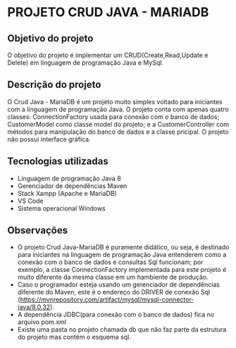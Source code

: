 # PROJETO CRUD JAVA - MARIADB

## Objetivo do projeto

O objetivo do projeto é implementar um CRUD(Create,Read,Update e Delete) em linguagem de programação Java e MySql.

## Descrição do projeto

O Crud Java - MariaDB é um projeto muito simples voltado para iniciantes com a linguagem de programação Java. O projeto conta com apenas quatro classes: ConnectionFactory usada para conexão com o banco de dados; CustomerModel como classe model do projeto; e a CustomerController com métodos para manipulação do banco de dados e a classe pricipal. O projeto não possui interface gráfica.

## Tecnologias utilizadas
* Linguagem de programação Java 8
* Gerenciador de dependências Maven
* Stack Xampp (Apache e MariaDB)
* VS Code
* Sistema operacional Windows

## Observações

* O projeto Crud Java-MariaDB é puramente didático, ou seja, é destinado para iniciantes na linguagem de programação Java entenderem como a conexão com o banco de dados e consultas Sql funcionam; por exemplo, a classe ConnectionFactory implementada para este projeto é muito diferente da mesma classe em um hambiente de produção.  
* Caso o programador esteja usando um gerenciador de dependências diferente do Maven, este é o endereço do DRIVER de conexão Sql (https://mvnrepository.com/artifact/mysql/mysql-connector-java/8.0.32).
* A dependência JDBC(para conexão com o banco de dados) fica no arquivo pom.xml
* Existe uma pasta no projeto chamada db que não faz parte da estrutura do projeto mas contém o esquema sql.
